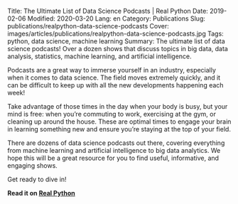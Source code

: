 Title: The Ultimate List of Data Science Podcasts | Real Python
Date: 2019-02-06
Modified: 2020-03-20
Lang: en
Category: Publications
Slug: publications/realpython-data-science-podcasts
Cover: images/articles/publications/realpython-data-science-podcasts.jpg
Tags: python, data science, machine learning
Summary: The ultimate list of data science podcasts! Over a dozen shows that discuss topics in big data, data analysis, statistics, machine learning, and artificial intelligence.

Podcasts are a great way to immerse yourself in an industry, especially when it comes to data science. The field moves extremely quickly, and it can be difficult to keep up with all the new developments happening each week!

Take advantage of those times in the day when your body is busy, but your mind is free: when you’re commuting to work, exercising at the gym, or cleaning up around the house. These are optimal times to engage your brain in learning something new and ensure you’re staying at the top of your field.

There are dozens of data science podcasts out there, covering everything from machine learning and artificial intelligence to big data analytics. We hope this will be a great resource for you to find useful, informative, and engaging shows.

Get ready to dive in!

**Read it on [Real Python](https://realpython.com/data-science-podcasts/)**
